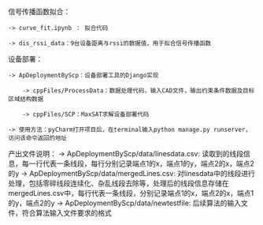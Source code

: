 信号传播函数拟合：
	
	-> curve_fit.ipynb ： 拟合代码
	
	-> dis_rssi_data：9台设备距离与rssi的数据值，用于拟合信号传播函数

设备部署：
	
	-> ApDeploymentByScp：设备部署工具的Django实现
		
		-> cppFiles/ProcessData：数据处理代码，输入CAD文件，输出约束条件数据及目标区域结构数据
		
		-> cppFiles/SCP：MaxSAT求解设备部署代码
	
	-> 使用方法：pyCharm打开项目后，在terminal输入python manage.py runserver，访问该命令返回的地址

产出文件说明：
	-> ApDeploymentByScp/data/linesdata.csv: 读取到的线段信息，每一行代表一条线段，每行分别记录端点1的x，端点1的y，端点2的x，端点2的y
	-> ApDeploymentByScp/data/mergedLines.csv: 对linesdata中的线段进行处理，包括零碎线段连续化、杂乱线段去除等，处理后的线段信息存储在mergedLines.csv中，每行代表一条线段，分别记录端点1的x，端点2的x，端点1的y，端点2的y
	-> ApDeploymentByScp/data/newtestfile: 后续算法的输入文件，符合算法输入文件要求的格式